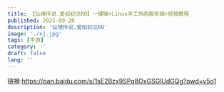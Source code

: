 ```yaml
---
title: 【仙境传说.爱如初见RO】一键端+Linux手工外网服务端+视频教程
published: 2025-09-20
description: '仙境传说.爱如初见RO'
image: './xj.jpg'
tags: [手游]
category: ''
draft: false 
lang: ''
---
```


链接:https://pan.baidu.com/s/1sE2Bzx9SPq8OxGSGlUdGQg?pwd=v5o1
